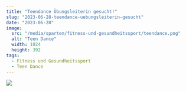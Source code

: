 ```yaml
---
title: "Teendance Übungsleiterin gesucht!"
slug: "2023-06-28-teendance-uebungsleiterin-gesucht"
date: "2023-06-28"
image:
  src: "/media/sparten/fitness-und-gesundheitssport/teendance.png"
  alt: "Teen Dance"
  width: 1024
  height: 392
tags:
  - Fitness und Gesundheitssport
  - Teen Dance
---
```

![](/media/2023/2023-06-28-flyer-teendance-uebungsleitung-gesucht.jpg)
